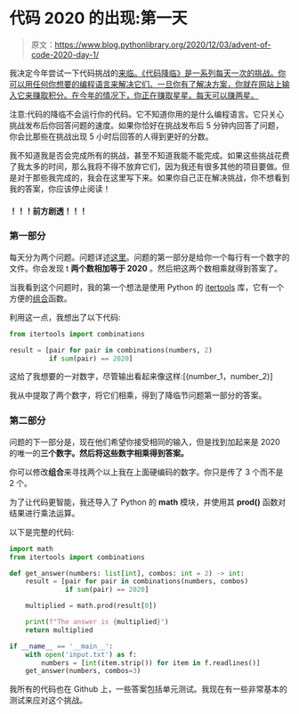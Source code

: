 # 代码 2020 的出现:第一天

> 原文：<https://www.blog.pythonlibrary.org/2020/12/03/advent-of-code-2020-day-1/>

我决定今年尝试一下代码挑战的[来临。《代码降临》是一系列每天一次的挑战。你可以用任何你想要的编程语言来解决它们。一旦你有了解决方案，你就在网站上输入它来赚取积分。在今年的情况下，你正在赚取星星。每天可以赚两星。](https://adventofcode.com/)

注意:代码的降临不会运行你的代码。它不知道你用的是什么编程语言。它只关心挑战发布后你回答问题的速度。如果你恰好在挑战发布后 5 分钟内回答了问题，你会比那些在挑战出现 5 小时后回答的人得到更好的分数。

我不知道我是否会完成所有的挑战，甚至不知道我能不能完成。如果这些挑战花费了我太多的时间，那么我将不得不放弃它们，因为我还有很多其他的项目要做。但是对于那些我完成的，我会在这里写下来。如果你自己正在解决挑战，你不想看到我的答案，你应该停止阅读！

#### ！！！前方剧透！！！

### 第一部分

每天分为两个问题。问题详述[这里](https://adventofcode.com/2020/day/1)。问题的第一部分是给你一个每行有一个数字的文件。你会发现 t **两个数相加等于 2020** 。然后把这两个数相乘就得到答案了。

当我看到这个问题时，我的第一个想法是使用 Python 的 [itertools](https://docs.python.org/3/library/itertools.html) 库，它有一个方便的[组合](https://docs.python.org/3/library/itertools.html#itertools.combinations)函数。

利用这一点，我想出了以下代码:

```py
from itertools import combinations

result = [pair for pair in combinations(numbers, 2)
          if sum(pair) == 2020]
```

这给了我想要的一对数字，尽管输出看起来像这样:[(number_1，number_2)]

我从中提取了两个数字，将它们相乘，得到了降临节问题第一部分的答案。

### 第二部分

问题的下一部分是，现在他们希望你接受相同的输入，但是找到加起来是 2020 的唯一的**三个数字。然后将这些数字相乘得到答案。**

你可以修改**组合**来寻找两个以上我在上面硬编码的数字。你只是传了 3 个而不是 2 个。

为了让代码更智能，我还导入了 Python 的 **math** 模块，并使用其 **prod()** 函数对结果进行乘法运算。

以下是完整的代码:

```py
import math
from itertools import combinations

def get_answer(numbers: list[int], combos: int = 2) -> int:
    result = [pair for pair in combinations(numbers, combos)
              if sum(pair) == 2020]

    multiplied = math.prod(result[0])

    print(f"The answer is {multiplied}")
    return multiplied

if __name__ == '__main__':
    with open('input.txt') as f:
        numbers = [int(item.strip()) for item in f.readlines()]
    get_answer(numbers, combos=3)
```

我所有的代码也在 Github 上，一些答案包括单元测试。我现在有一些非常基本的测试来应对这个挑战。